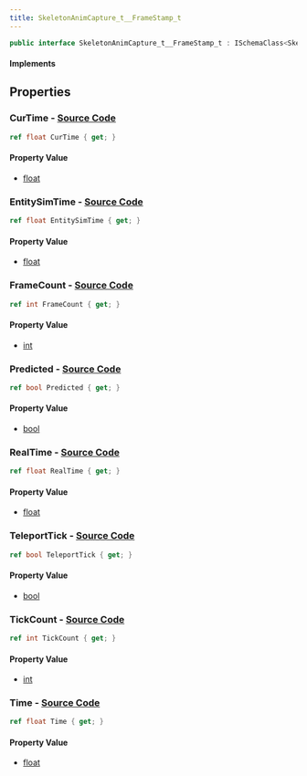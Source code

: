 ```yaml
---
title: SkeletonAnimCapture_t__FrameStamp_t
---
```


```csharp
public interface SkeletonAnimCapture_t__FrameStamp_t : ISchemaClass<SkeletonAnimCapture_t__FrameStamp_t>, ISchemaField, ISchemaClass, INativeHandle
```

#### Implements

## Properties

### **CurTime** - [Source Code](https://github.com/swiftly-solution/swiftlys2/blob/main/managed/src/SwiftlyS2.Generated/Schemas/Interfaces/SkeletonAnimCapture_t__FrameStamp_t.cs#L24)

```csharp
ref float CurTime { get; }
```

#### Property Value

- [float](https://learn.microsoft.com/dotnet/api/system.single)

### **EntitySimTime** - [Source Code](https://github.com/swiftly-solution/swiftlys2/blob/main/managed/src/SwiftlyS2.Generated/Schemas/Interfaces/SkeletonAnimCapture_t__FrameStamp_t.cs#L18)

```csharp
ref float EntitySimTime { get; }
```

#### Property Value

- [float](https://learn.microsoft.com/dotnet/api/system.single)

### **FrameCount** - [Source Code](https://github.com/swiftly-solution/swiftlys2/blob/main/managed/src/SwiftlyS2.Generated/Schemas/Interfaces/SkeletonAnimCapture_t__FrameStamp_t.cs#L28)

```csharp
ref int FrameCount { get; }
```

#### Property Value

- [int](https://learn.microsoft.com/dotnet/api/system.int32)

### **Predicted** - [Source Code](https://github.com/swiftly-solution/swiftlys2/blob/main/managed/src/SwiftlyS2.Generated/Schemas/Interfaces/SkeletonAnimCapture_t__FrameStamp_t.cs#L22)

```csharp
ref bool Predicted { get; }
```

#### Property Value

- [bool](https://learn.microsoft.com/dotnet/api/system.boolean)

### **RealTime** - [Source Code](https://github.com/swiftly-solution/swiftlys2/blob/main/managed/src/SwiftlyS2.Generated/Schemas/Interfaces/SkeletonAnimCapture_t__FrameStamp_t.cs#L26)

```csharp
ref float RealTime { get; }
```

#### Property Value

- [float](https://learn.microsoft.com/dotnet/api/system.single)

### **TeleportTick** - [Source Code](https://github.com/swiftly-solution/swiftlys2/blob/main/managed/src/SwiftlyS2.Generated/Schemas/Interfaces/SkeletonAnimCapture_t__FrameStamp_t.cs#L20)

```csharp
ref bool TeleportTick { get; }
```

#### Property Value

- [bool](https://learn.microsoft.com/dotnet/api/system.boolean)

### **TickCount** - [Source Code](https://github.com/swiftly-solution/swiftlys2/blob/main/managed/src/SwiftlyS2.Generated/Schemas/Interfaces/SkeletonAnimCapture_t__FrameStamp_t.cs#L30)

```csharp
ref int TickCount { get; }
```

#### Property Value

- [int](https://learn.microsoft.com/dotnet/api/system.int32)

### **Time** - [Source Code](https://github.com/swiftly-solution/swiftlys2/blob/main/managed/src/SwiftlyS2.Generated/Schemas/Interfaces/SkeletonAnimCapture_t__FrameStamp_t.cs#L16)

```csharp
ref float Time { get; }
```

#### Property Value

- [float](https://learn.microsoft.com/dotnet/api/system.single)

